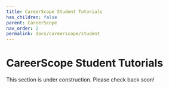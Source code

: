 ```yaml
---
title: CareerScope Student Tutorials
has_children: false
parent: CareerScope
nav_order: 2
permalink: docs/careerscope/student
---
```


# CareerScope Student Tutorials

This section is under construction. Please check back soon!
